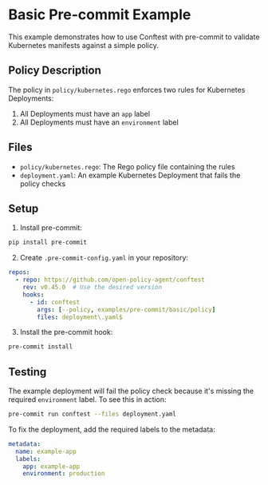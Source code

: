 # Basic Pre-commit Example

This example demonstrates how to use Conftest with pre-commit to validate Kubernetes manifests against a simple policy.

## Policy Description

The policy in `policy/kubernetes.rego` enforces two rules for Kubernetes Deployments:
1. All Deployments must have an `app` label
2. All Deployments must have an `environment` label

## Files
- `policy/kubernetes.rego`: The Rego policy file containing the rules
- `deployment.yaml`: An example Kubernetes Deployment that fails the policy checks

## Setup

1. Install pre-commit:
```bash
pip install pre-commit
```

2. Create `.pre-commit-config.yaml` in your repository:
```yaml
repos:
  - repo: https://github.com/open-policy-agent/conftest
    rev: v0.45.0  # Use the desired version
    hooks:
      - id: conftest
        args: [--policy, examples/pre-commit/basic/policy]
        files: deployment\.yaml$
```

3. Install the pre-commit hook:
```bash
pre-commit install
```

## Testing

The example deployment will fail the policy check because it's missing the required `environment` label. To see this in action:

```bash
pre-commit run conftest --files deployment.yaml
```

To fix the deployment, add the required labels to the metadata:

```yaml
metadata:
  name: example-app
  labels:
    app: example-app
    environment: production
``` 
